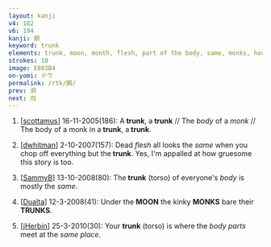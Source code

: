 ```yaml
---
layout: kanji
v4: 182
v6: 194
kanji: 胴
keyword: trunk
elements: trunk, moon, month, flesh, part of the body, same, monks, hood, one, mouth
strokes: 10
image: E883B4
on-yomi: ドウ
permalink: /rtk/胴/
prev: 洞
next: 向
---
```


1) [<a href="http://kanji.koohii.com/profile/scottamus">scottamus</a>] 16-11-2005(186): A<strong> trunk</strong>, a<strong> trunk</strong> // The <em>body</em> of a <em>monk</em> // The body of a monk in a<strong> trunk</strong>, a<strong> trunk</strong>.

2) [<a href="http://kanji.koohii.com/profile/dwhitman">dwhitman</a>] 2-10-2007(157): Dead <em>flesh</em> all looks the <em>same</em> when you chop off everything but the<strong> trunk</strong>. Yes, I&#039;m appalled at how gruesome this story is too.

3) [<a href="http://kanji.koohii.com/profile/SammyB">SammyB</a>] 13-10-2008(80): The<strong> trunk</strong> (torso) of everyone&#039;s <em>body</em> is mostly the <em>same</em>.

4) [<a href="http://kanji.koohii.com/profile/Dualta">Dualta</a>] 12-3-2008(41): Under the <strong>MOON</strong> the kinky <strong>MONKS</strong> bare their <strong>TRUNKS</strong>.

5) [<a href="http://kanji.koohii.com/profile/jHerbin">jHerbin</a>] 25-3-2010(30): Your <strong>trunk</strong> (torso) is where the <em>body parts</em> meet at the <em>same place</em>.

